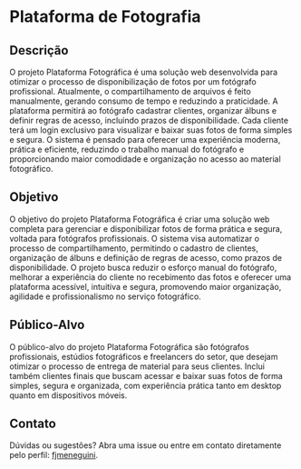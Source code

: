 # Plataforma de Fotografia

## Descrição

O projeto Plataforma Fotográfica é uma solução web desenvolvida para otimizar o processo de disponibilização de fotos por um fotógrafo profissional. Atualmente, o compartilhamento de arquivos é feito manualmente, gerando consumo de tempo e reduzindo a praticidade. A plataforma permitirá ao fotógrafo cadastrar clientes, organizar álbuns e definir regras de acesso, incluindo prazos de disponibilidade. Cada cliente terá um login exclusivo para visualizar e baixar suas fotos de forma simples e segura. O sistema é pensado para oferecer uma experiência moderna, prática e eficiente, reduzindo o trabalho manual do fotógrafo e proporcionando maior comodidade e organização no acesso ao material fotográfico.

## Objetivo

O objetivo do projeto Plataforma Fotográfica é criar uma solução web completa para gerenciar e disponibilizar fotos de forma prática e segura, voltada para fotógrafos profissionais. O sistema visa automatizar o processo de compartilhamento, permitindo o cadastro de clientes, organização de álbuns e definição de regras de acesso, como prazos de disponibilidade. O projeto busca reduzir o esforço manual do fotógrafo, melhorar a experiência do cliente no recebimento das fotos e oferecer uma plataforma acessível, intuitiva e segura, promovendo maior organização, agilidade e profissionalismo no serviço fotográfico.

## Público-Alvo

O público-alvo do projeto Plataforma Fotográfica são fotógrafos profissionais, estúdios fotográficos e freelancers do setor, que desejam otimizar o processo de entrega de material para seus clientes. Inclui também clientes finais que buscam acessar e baixar suas fotos de forma simples, segura e organizada, com experiência prática tanto em desktop quanto em dispositivos móveis.

## Contato

Dúvidas ou sugestões? Abra uma issue ou entre em contato diretamente pelo perfil: [fjmeneguini](https://github.com/fjmeneguini).
